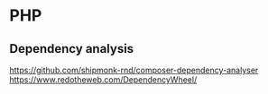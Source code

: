 # PHP

## Dependency analysis

https://github.com/shipmonk-rnd/composer-dependency-analyser
https://www.redotheweb.com/DependencyWheel/
